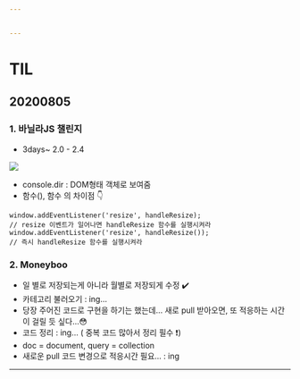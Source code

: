 ```yaml
---


---
```


<h1 id="til">TIL</h1>
<h2 id="section">20200805</h2>
<h3 id="바닐라js-챌린지">1. 바닐라JS 챌린지</h3>
<ul>
<li>3days~ 2.0 - 2.4</li>
</ul>
<img src="console object log function">
<ul>
<li>console.dir : DOM형태 객체로 보여줌</li>
<li>함수(), 함수 의 차이점 👇</li>
</ul>
<pre><code>window.addEventListener('resize', handleResize);
// resize 이벤트가 일어나면 handleResize 함수를 실행시켜라
window.addEventListener('resize', handleResize());
// 즉시 handleResize 함수를 실행시켜라 </code></pre>
<h3 id="moneyboo">2. Moneyboo</h3>
<ul>
<li>일 별로 저장되는게 아니라 월별로 저장되게 수정 ✔️</li>
<li>카테고리 불러오기 : ing…</li>
<li>당장 주어진 코드로 구현을 하기는 했는데… 새로 pull 받아오면, 또 적응하는 시간이 걸릴 듯 싶다…😳</li>
<li>코드 정리 : ing… ( 중복 코드 많아서 정리 필수 ❗️)</li>
<li>doc = document, query = collection</li>
<li>새로운 pull 코드 변경으로 적응시간 필요… : ing</li>
</ul>
<hr> 

